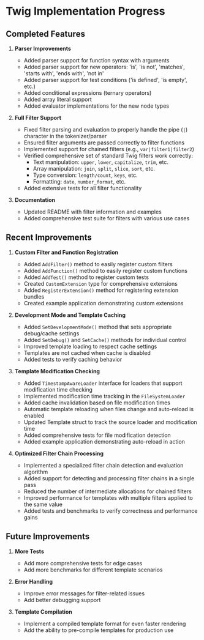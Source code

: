 # Twig Implementation Progress

## Completed Features

1. **Parser Improvements**
   - Added parser support for function syntax with arguments
   - Added parser support for new operators: 'is', 'is not', 'matches', 'starts with', 'ends with', 'not in'
   - Added parser support for test conditions ('is defined', 'is empty', etc.)
   - Added conditional expressions (ternary operators)
   - Added array literal support
   - Added evaluator implementations for the new node types

2. **Full Filter Support**
   - Fixed filter parsing and evaluation to properly handle the pipe (`|`) character in the tokenizer/parser
   - Ensured filter arguments are passed correctly to filter functions
   - Implemented support for chained filters (e.g., `var|filter1|filter2`)
   - Verified comprehensive set of standard Twig filters work correctly:
     - Text manipulation: `upper`, `lower`, `capitalize`, `trim`, etc.
     - Array manipulation: `join`, `split`, `slice`, `sort`, etc.
     - Type conversion: `length/count`, `keys`, etc.
     - Formatting: `date`, `number_format`, etc.
   - Added extensive tests for all filter functionality

3. **Documentation**
   - Updated README with filter information and examples
   - Added comprehensive test suite for filters with various use cases

## Recent Improvements

1. **Custom Filter and Function Registration**
   - Added `AddFilter()` method to easily register custom filters
   - Added `AddFunction()` method to easily register custom functions
   - Added `AddTest()` method to register custom tests
   - Created `CustomExtension` type for comprehensive extensions
   - Added `RegisterExtension()` method for registering extension bundles
   - Created example application demonstrating custom extensions

2. **Development Mode and Template Caching**
   - Added `SetDevelopmentMode()` method that sets appropriate debug/cache settings
   - Added `SetDebug()` and `SetCache()` methods for individual control
   - Improved template loading to respect cache settings
   - Templates are not cached when cache is disabled
   - Added tests to verify caching behavior

3. **Template Modification Checking**
   - Added `TimestampAwareLoader` interface for loaders that support modification time checking
   - Implemented modification time tracking in the `FileSystemLoader`
   - Added cache invalidation based on file modification times
   - Automatic template reloading when files change and auto-reload is enabled
   - Updated Template struct to track the source loader and modification time
   - Added comprehensive tests for file modification detection
   - Added example application demonstrating auto-reload in action

4. **Optimized Filter Chain Processing**
   - Implemented a specialized filter chain detection and evaluation algorithm
   - Added support for detecting and processing filter chains in a single pass
   - Reduced the number of intermediate allocations for chained filters
   - Improved performance for templates with multiple filters applied to the same value
   - Added tests and benchmarks to verify correctness and performance gains

## Future Improvements

1. **More Tests**
   - Add more comprehensive tests for edge cases
   - Add more benchmarks for different template scenarios

2. **Error Handling**
   - Improve error messages for filter-related issues
   - Add better debugging support

3. **Template Compilation**
   - Implement a compiled template format for even faster rendering
   - Add the ability to pre-compile templates for production use


